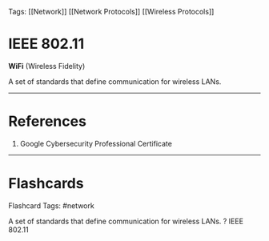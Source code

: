 Tags: [[Network]] [[Network Protocols]] [[Wireless Protocols]]
# IEEE 802.11

**WiFi** (Wireless Fidelity)

A set of standards that define communication for wireless LANs.

---
# References

1. Google Cybersecurity Professional Certificate

---
# Flashcards

Flashcard Tags: #network 

A set of standards that define communication for wireless LANs.
?
IEEE 802.11
<!--SR:!2024-05-22,11,270-->